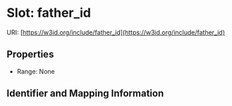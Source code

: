 # Slot: father_id

URI: [https://w3id.org/include/father_id](https://w3id.org/include/father_id)



<!-- no inheritance hierarchy -->


## Properties

 * Range: None



## Identifier and Mapping Information





